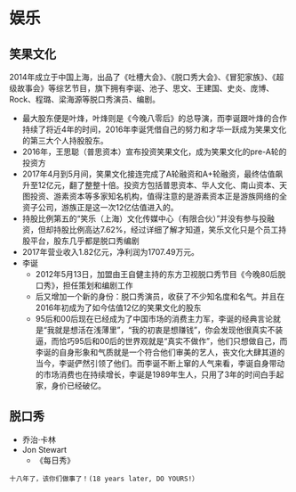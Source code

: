 # 娱乐

## 笑果文化

2014年成立于中国上海，出品了《吐槽大会》、《脱口秀大会》、《冒犯家族》、《超级故事会》等综艺节目，旗下拥有李诞、池子、思文、王建国、史炎、庞博、Rock、程璐、梁海源等脱口秀演员、编剧。

* 最大股东便是叶烽，叶烽则是《今晚八零后》的总导演，而李诞跟叶烽的合作持续了将近4年的时间，2016年李诞凭借自己的努力和才华一跃成为笑果文化的第三大个人持股股东。
* 2016年，王思聪（普思资本）宣布投资笑果文化，成为笑果文化的pre-A轮的投资方
* 2017年4月到5月间，笑果文化接连完成了A轮融资和A+轮融资，最终估值飙升至12亿元，翻了整整十倍。投资方包括普思资本、华人文化、南山资本、天图投资、游素资本等多家知名机构，值得注意的是游素资本正是游族网络的全资子公司，游族正是这一次12亿估值进入的。
* 持股比例第五的“笑乐（上海）文化传媒中心（有限合伙）”并没有参与投融资，但却持股比例高达7.62%，经过详细了解才知道，笑乐文化只是个员工持股平台，股东几乎都是脱口秀编剧
* 2017年营业收入1.82亿元，净利润为1707.49万元。
* 李诞
    - 2012年5月13日，加盟由王自健主持的东方卫视脱口秀节目《今晚80后脱口秀》，担任策划和编剧工作
    - 后又增加一个新的身份：脱口秀演员，收获了不少知名度和名气。并且在2016年初成为了如今估值12亿的笑果文化的股东
    - 95后和00后现在已经成为了中国市场的消费主力军，李诞的经典言论就是“我就是想活在浅薄里”，“我的初衷是想赚钱”，你会发现他很真实不装逼，而恰巧95后和00后的世界观就是“真实不做作”，他们只想做自己，而李诞的自身形象和气质就是一个符合他们审美的艺人，丧文化大肆其道的当今，李诞俨然引领了他们。而李诞不断上窜的人气来看，李诞自身带动的市场消费也在持续增长，李诞是1989年生人，只用了3年的时间白手起家，身价已经破亿。

## 脱口秀

* 乔治·卡林
* Jon Stewart
    - 《每日秀》

```
十八年了，该你们做事了！(18 years later, DO YOURS!）
```
